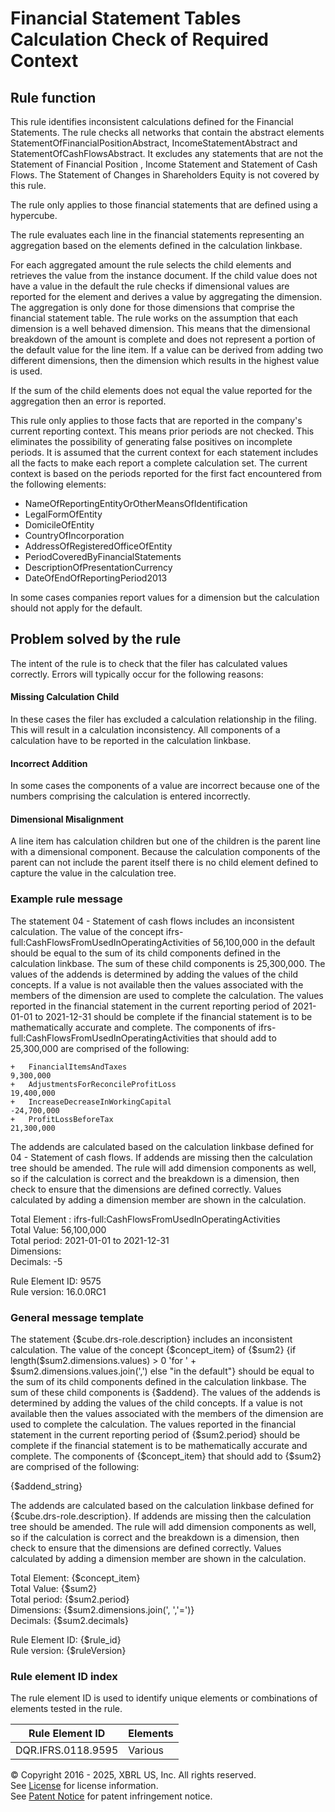 # Financial Statement Tables Calculation Check of Required Context  
  
## Rule function
This rule identifies inconsistent calculations defined for the Financial Statements.  The rule checks all networks that contain the abstract elements StatementOfFinancialPositionAbstract, IncomeStatementAbstract and StatementOfCashFlowsAbstract. It excludes any statements that are not the Statement of Financial Position , Income Statement and Statement of Cash Flows. The Statement of Changes in Shareholders Equity is not covered by this rule. 

The rule only applies to those financial statements that are defined using a hypercube.

The rule evaluates each line in the financial statements representing an aggregation based on the elements defined in the calculation linkbase.

For each aggregated amount the rule selects the child elements and retrieves the value from the instance document. If the child value does not have a value in the default the rule checks if dimensional values are reported for the element and derives a value by aggregating the dimension. The aggregation is only done for those dimensions that comprise the financial statement table. The rule works on the assumption that each dimension is a well behaved dimension. This means that the dimensional breakdown of the amount is complete and does not represent a portion of the default value for the line item. If a value can be derived from adding two different dimensions, then the dimension which results in the highest value is used.

If the sum of the child elements does not equal the value reported for the aggregation then an error is reported.

This rule only applies to those facts that are reported in the company's current reporting context. This means prior periods are not checked. This eliminates the possibility of generating false positives on incomplete periods. It is assumed that the current context for each statement includes all the facts to make each report a complete calculation set. The current context is based on the periods reported for the first fact encountered from the following elements:

* NameOfReportingEntityOrOtherMeansOfIdentification
* LegalFormOfEntity
* DomicileOfEntity
* CountryOfIncorporation
* AddressOfRegisteredOfficeOfEntity
* PeriodCoveredByFinancialStatements
* DescriptionOfPresentationCurrency
* DateOfEndOfReportingPeriod2013  

In some cases companies report values for a dimension but the calculation should not apply for the default.

## Problem solved by the rule
The intent of the rule is to check that the filer has calculated values correctly. Errors will typically occur for the following reasons:

#### Missing Calculation Child
In these cases the filer has excluded a calculation relationship in the filing. This will result in a calculation inconsistency. All components of a calculation have to be reported in the calculation linkbase.

#### Incorrect Addition
In some cases the components of a value are incorrect because one of the numbers comprising the calculation is entered incorrectly.

#### Dimensional Misalignment
A line item has calculation children but one of the children is the parent line with a dimensional component. Because the calculation components of the parent can not include the parent itself there is no child element defined to capture the value in the calculation tree.

### Example rule message
The statement 04 - Statement of cash flows includes an inconsistent calculation.  The value of the concept ifrs-full:CashFlowsFromUsedInOperatingActivities of 56,100,000 in the default should be equal to the sum of its child components defined in the calculation linkbase. The sum of these child components is 25,300,000. The values of the addends is determined by adding the values of the child concepts. If a value is not available then the values associated with the members of the dimension  are used to complete the calculation. The values reported in the financial statement in the current reporting period of 2021-01-01 to 2021-12-31 should be complete if the financial statement is to be mathematically accurate and complete. The components of ifrs-full:CashFlowsFromUsedInOperatingActivities that should add to 25,300,000 are comprised of the following:

```
+  	FinancialItemsAndTaxes                                                                                         9,300,000
+  	AdjustmentsForReconcileProfitLoss                                                                             19,400,000
+  	IncreaseDecreaseInWorkingCapital                                                                             -24,700,000
+  	ProfitLossBeforeTax                                                                                           21,300,000
```

The addends are calculated based on the calculation linkbase defined for 04 - Statement of cash flows. If addends are missing then the calculation tree should be amended. The rule will add dimension components as well, so if the calculation is correct and the breakdown is a dimension, then check to ensure that the dimensions are defined correctly. Values calculated by adding a dimension member are shown in the calculation.

Total Element : ifrs-full:CashFlowsFromUsedInOperatingActivities  
Total Value:  56,100,000  
Total period: 2021-01-01 to 2021-12-31  
Dimensions:  
Decimals:  -5 
  
Rule Element ID: 9575  
Rule version: 16.0.0RC1

### General message template  
The statement {$cube.drs-role.description} includes an inconsistent calculation. The value of the concept {$concept_item} of {$sum2} {if length($sum2.dimensions.values) > 0 'for ' + $sum2.dimensions.values.join(',') else "in the default"} should be equal to the sum of its child components defined in the calculation linkbase. The sum of these child components is {$addend}. The values of the addends is determined by adding the values of the child concepts. If a value is not available then the values associated with the members of the dimension  are used to complete the calculation. The values reported in the financial statement in the current reporting period of {$sum2.period} should be complete if the financial statement is to be mathematically accurate and complete. The components of {$concept_item} that should add to {$sum2} are comprised of the following:

{$addend_string}

The addends are calculated based on the calculation linkbase defined for {$cube.drs-role.description}. If addends are missing then the calculation tree should be amended. The rule will add dimension components as well, so if the calculation is correct and the breakdown is a dimension, then check to ensure that the dimensions are defined correctly. Values calculated by adding a dimension member are shown in the calculation.

Total Element: {$concept_item}  
Total Value: {$sum2}   
Total period: {$sum2.period}  
Dimensions: {$sum2.dimensions.join(', ','=')}  
Decimals:  {$sum2.decimals} 
  
Rule Element ID: {$rule_id}  
Rule version: {$ruleVersion}

  
### Rule element ID index  
The rule element ID is used to identify unique elements or combinations of elements tested in the rule.

|Rule Element ID|Elements|
|--- |--- |
|DQR.IFRS.0118.9595|Various|
  
© Copyright 2016 - 2025, XBRL US, Inc. All rights reserved.   
See [License](https://xbrl.us/dqc-license) for license information.  
See [Patent Notice](https://xbrl.us/dqc-patent) for patent infringement notice.  
